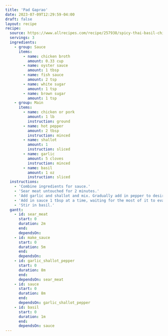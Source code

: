```yaml
---
title: 'Pad Gaprao'
date: 2023-07-09T12:29:59-04:00
draft: false
layout: recipe
recipe:
  source: https://www.allrecipes.com/recipe/257938/spicy-thai-basil-chicken-pad-krapow-gai/
  servings: 3
  ingredients:
    - group: Sauce
      items:
        - name: chicken broth
          amount: 0.33 cup
        - name: oyster sauce
          amount: 1 tbsp
        - name: fish sauce
          amount: 2 tsp
        - name: white sugar
          amount: 1 tsp
        - name: brown sugar
          amount: 1 tsp
    - group: Main
      items:
        - name: chicken or pork
          amount: 1 lb
          instruction: ground
        - name: hot pepper
          amount: 2 tbsp
          instruction: minced
        - name: shallot
          amount: 1
          instruction: sliced
        - name: garlic
          amount: 5 cloves
          instruction: minced
        - name: basil
          amount: 1 oz
          instruction: sliced
  instructions:
    - 'Combine ingredients for sauce.'
    - 'Sear meat untouched for 2 minutes.'
    - 'Add garlic and shallot and mix. Gradually add in pepper to desired heat level. Cook for 5 minutes.'
    - 'Add in sauce 1 tbsp at a time, waiting for the most of it to evaporate before adding the next tbsp.'
    - 'Stir in basil.'
  gantt:
    - id: sear_meat
      start: 0
      duration: 2m
      end:
      dependsOn:
    - id: make_sauce
      start: 0
      duration: 5m
      end:
      dependsOn:
    - id: garlic_shallot_pepper
      start: 0
      duration: 8m
      end:
      dependsOn: sear_meat
    - id: sauce
      start: 0
      duration: 8m
      end:
      dependsOn: garlic_shallot_pepper
    - id: basil
      start: 0
      duration: 1m
      end:
      dependsOn: sauce
---
```

